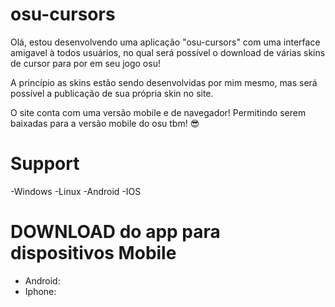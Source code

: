 # osu-cursors

Olá, estou desenvolvendo uma aplicação "osu-cursors" com uma interface amigavel à todos usuários, no qual será possível o download de várias skins de cursor para por em seu jogo osu!

A princípio as skins estão sendo desenvolvidas por mim mesmo, mas será possível a publicação de sua própria skin no site.

O site conta com uma versão mobile e de navegador! Permitindo serem baixadas para a versão mobile do osu tbm! 😎

# Support

-Windows
-Linux
-Android
-IOS

# DOWNLOAD do app para dispositivos Mobile
 
+ Android: 
+ Iphone: 
